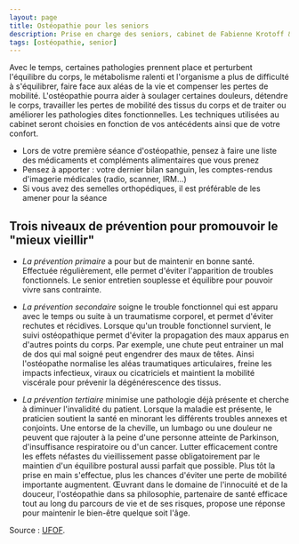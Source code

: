 ```yaml
---
layout: page
title: Ostéopathie pour les seniors
description: Prise en charge des seniors, cabinet de Fabienne Krotoff & Charlotte Wang, 75015 Paris - 01 45 31 98 48
tags: [ostéopathie, senior]
---
```


Avec le temps, certaines pathologies prennent place et perturbent l'équilibre du corps, le métabolisme ralenti et l'organisme a plus de difficulté à s'équilibrer, faire face aux aléas de la vie et compenser les pertes de mobilité. L'ostéopathie pourra aider à soulager certaines douleurs, détendre le corps, travailler les pertes de mobilité des tissus du corps et de traiter ou améliorer les pathologies dites fonctionnelles. Les techniques utilisées au cabinet seront choisies en fonction de vos antécédents ainsi que de votre confort.

- Lors de votre première séance d'ostéopathie, pensez à faire une liste des médicaments et compléments alimentaires que vous prenez
- Pensez à apporter : votre dernier bilan sanguin, les comptes-rendus d'imagerie médicales (radio, scanner, IRM...)
- Si vous avez des semelles orthopédiques, il est préférable de les amener pour la séance

## Trois niveaux de prévention pour promouvoir le "mieux vieillir"

- _La prévention primaire_ a pour but de maintenir en bonne santé. Effectuée régulièrement, elle permet d'éviter l'apparition de troubles fonctionnels. Le senior entretien souplesse et équilibre pour pouvoir vivre sans contrainte.

- _La prévention secondaire_ soigne le trouble fonctionnel qui est apparu avec le temps ou suite à un traumatisme corporel, et permet d'éviter rechutes et récidives. Lorsque qu'un trouble fonctionnel survient, le suivi ostéopathique permet d'éviter la propagation des maux apparus en d'autres points du corps. Par exemple, une chute peut entrainer un mal de dos qui mal soigné peut engendrer des maux de têtes. Ainsi l'ostéopathe normalise les aléas traumatiques articulaires, freine les impacts infectieux, viraux ou cicatriciels et maintient la mobilité viscérale pour prévenir la dégénérescence des tissus.

- _La prévention tertiaire_ minimise une pathologie déjà présente et cherche à diminuer l'invalidité du patient. Lorsque la maladie est présente, le praticien soutient la santé en minorant les différents troubles annexes et conjoints. Une entorse de la cheville, un lumbago ou une douleur ne peuvent que rajouter à la peine d'une personne atteinte de Parkinson,
  d'insuffisance respiratoire ou d'un cancer. Lutter efficacement contre les effets néfastes du vieillissement passe obligatoirement par le maintien d'un équilibre postural aussi parfait que possible. Plus tôt la prise en main s'effectue, plus les chances d'éviter une perte de mobilité importante augmentent. Œuvrant dans le domaine de l'innocuité et de la douceur, l'ostéopathie dans sa philosophie, partenaire de santé efficace tout au long du parcours de vie et de ses risques, propose une réponse pour maintenir le bien-être quelque soit l'âge.

Source : [UFOF](http://www.osteofrance.com/osteopathie/bienvieillir/).
